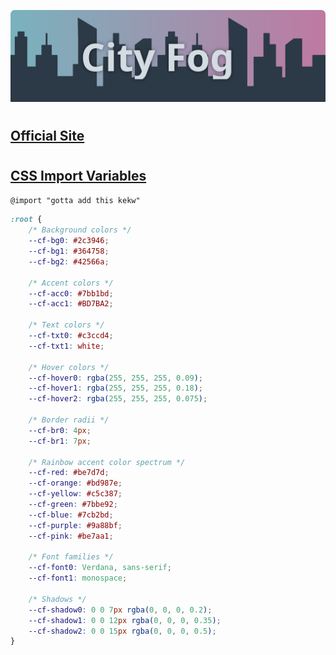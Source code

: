 ![Banner](Banner.svg)

#

## [Official Site](https://metalloriff.github.io/city-fog)

#

## [CSS Import Variables](city-fog-theme.css)
`@import "gotta add this kekw"`
```css
:root {
    /* Background colors */
    --cf-bg0: #2c3946;
    --cf-bg1: #364758;
    --cf-bg2: #42566a;
    
    /* Accent colors */
    --cf-acc0: #7bb1bd;
    --cf-acc1: #BD7BA2;
    
    /* Text colors */
    --cf-txt0: #c3ccd4;
    --cf-txt1: white;

    /* Hover colors */
    --cf-hover0: rgba(255, 255, 255, 0.09);
    --cf-hover1: rgba(255, 255, 255, 0.18);
    --cf-hover2: rgba(255, 255, 255, 0.075);
    
    /* Border radii */
    --cf-br0: 4px;
    --cf-br1: 7px;
    
    /* Rainbow accent color spectrum */
    --cf-red: #be7d7d;
    --cf-orange: #bd987e;
    --cf-yellow: #c5c387;
    --cf-green: #7bbe92;
    --cf-blue: #7cb2bd;
    --cf-purple: #9a88bf;
    --cf-pink: #be7aa1;
    
    /* Font families */
    --cf-font0: Verdana, sans-serif;
    --cf-font1: monospace;
    
    /* Shadows */
    --cf-shadow0: 0 0 7px rgba(0, 0, 0, 0.2);
    --cf-shadow1: 0 0 12px rgba(0, 0, 0, 0.35);
    --cf-shadow2: 0 0 15px rgba(0, 0, 0, 0.5);
}
```